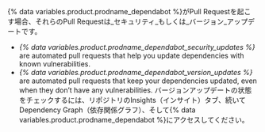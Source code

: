 {% data variables.product.prodname_dependabot %}がPull Requestを起こす場合、それらのPull Requestは_セキュリティ_もしくは_バージョン_アップデートです。

- _{% data variables.product.prodname_dependabot_security_updates %}_ are automated pull requests that help you update dependencies with known vulnerabilities.
- _{% data variables.product.prodname_dependabot_version_updates %}_ are automated pull requests that keep your dependencies updated, even when they don’t have any vulnerabilities. バージョンアップデートの状態をチェックするには、リポジトリのInsights（インサイト）タブ、続いてDependency Graph（依存関係グラフ）、そして{% data variables.product.prodname_dependabot %}にアクセスしてください。
